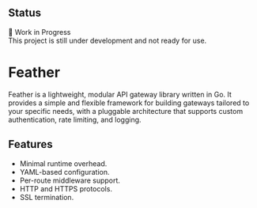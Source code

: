 ## Status
🚧 Work in Progress  
This project is still under development and not ready for use.

# Feather

Feather is a lightweight, modular API gateway library written in Go.
It provides a simple and flexible framework for building gateways tailored to your specific needs, 
with a pluggable architecture that supports custom authentication, rate limiting, and logging.

## Features
- Minimal runtime overhead.
- YAML-based configuration.
- Per-route middleware support.
- HTTP and HTTPS protocols.
- SSL termination.

